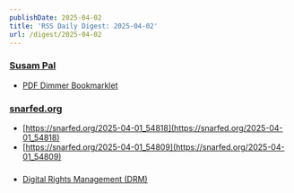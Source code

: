 ```yaml
---
publishDate: 2025-04-02
title: 'RSS Daily Digest: 2025-04-02'
url: /digest/2025-04-02
---
```


### [Susam Pal](https://susam.net/)

  * [PDF Dimmer Bookmarklet](https://susam.net/pdf-dimmer-bookmarklet.html)
  
### [snarfed.org](https://snarfed.org/)

  * [https://snarfed.org/2025-04-01_54818](https://snarfed.org/2025-04-01_54818)
  * [https://snarfed.org/2025-04-01_54809](https://snarfed.org/2025-04-01_54809)
  
### [](https://rodyne.com/)

  * [Digital Rights Management (DRM)](https://rodyne.com/?p=1679)
  
